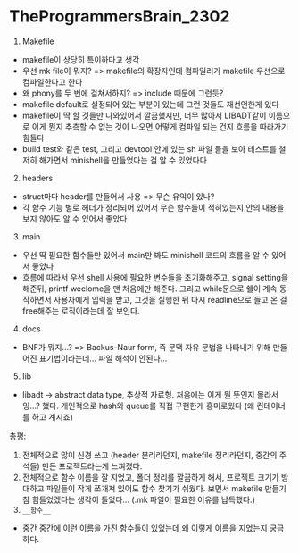 # TheProgrammersBrain_2302

1. Makefile
- makefile이 상당히 특이하다고 생각
- 우선 mk file이 뭐지? => makefile의 확장자인데 컴파일러가 makefile 우선으로 컴파일한다고 한다
- 왜 phony를 두 번에 걸쳐서하지? => include 때문에 그런듯?
- makefile default로 설정되어 있는 부분이 있는데 그런 것들도 재선언한게 있다
- makefile이 딱 할 것들만 나와있어서 깔끔했지만, 너무 많아서 LIBADT같이 이름으로 이게 뭔지 추측할 수 없는 것이 나오면 어떻게 컴파일 되는 건지 흐름을 따라가기 힘들다
- build test와 같은 test, 그리고 devtool 안에 있는 sh 파일 들을 보아 테스트를 철저히 해가면서 minishell을 만들었다는 걸 알 수 있었다다

2. headers
- struct마다 header를 만들어서 사용 => 무슨 유익이 있나?
- 각 함수 기능 별로 헤더가 정리되어 있어서 무슨 함수들이 적혀있는지 안의 내용을 보지 않아도 알 수 있어서 좋았다

3. main
- 우선 딱 필요한 함수들만 있어서 main만 봐도 minishell 코드의 흐름을 알 수 있어서 좋았다
- 흐름에 따라서 우선 shell 사용에 필요한 변수들을 초기화해주고, signal setting을 해준뒤, printf weclome을 맨 처음에만 해준다. 그리고 while문으로 쉘이 계속 동작하면서 사용자에게 입력을 받고, 그것을 실행한 뒤 다시 readline으로 들고 온 걸 free해주는 로직이라는데 잘 보인다.

4. docs
- BNF가 뭐지...? => Backus-Naur form, 즉 문맥 자유 문법을 나타내기 위해 만들어진 표기법이라는데... 파일 해석이 안된다...

5. lib
- libadt -> abstract data type, 추상적 자료형. 처음에는 이게 뭔 뜻인지 몰라서 잉...? 했다. 개인적으로 hash와 queue를 직접 구현한게 흥미로웠다 (왜 컨테이너를 하고 계시죠)

총평:
1. 전체적으로 많이 신경 쓰고 (header 분리라던지, makefile 정리라던지, 중간의 주석들) 만든 프로젝트라는게 느껴졌다.
2. 전체적으로 함수 이름을 잘 지었고, 폴더 정리를 깔끔하게 해서, 프로젝트 크기가 방대하고 파일들이 작게 쪼개져 있어도 함수 찾기가 쉬웠다. 보면서 makefile 만들기 참 힘들었겠다는 생각이 들었다... (.mk 파일이 필요한 이유를 납득했다.)
3. `__함수__`
- 중간 중간에 이런 이름을 가진 함수들이 있었는데 왜 이렇게 이름을 지었는지 궁금하다.
